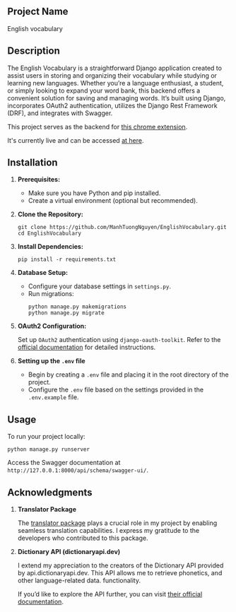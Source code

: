 ## Project Name

English vocabulary

## Description

The English Vocabulary is a straightforward Django application created to assist users in storing and organizing their
vocabulary while studying or learning new languages. Whether you’re a language enthusiast, a student, or simply looking
to expand your word bank, this backend offers a convenient solution for saving and managing words. It’s built using
Django, incorporates OAuth2 authentication, utilizes the Django Rest Framework (DRF), and integrates with Swagger.

This project serves as the backend for [this chrome extension](https://github.com/ManhTuongNguyen/ChromeExtension).

It's currently live and can be accessed [at here](https://mtuongpk123.pythonanywhere.com/api/schema/swagger-ui/).

## Installation

1. **Prerequisites:**
    - Make sure you have Python and pip installed.
    - Create a virtual environment (optional but recommended).

2. **Clone the Repository:**
    ```
    git clone https://github.com/ManhTuongNguyen/EnglishVocabulary.git
    cd EnglishVocabulary
    ```

3. **Install Dependencies:**
    ```
    pip install -r requirements.txt
    ```

4. **Database Setup:**
    - Configure your database settings in `settings.py`.
    - Run migrations:
        ```
        python manage.py makemigrations
        python manage.py migrate
        ```
5. **OAuth2 Configuration:**

   Set up `OAuth2` authentication using `django-oauth-toolkit`. Refer to the [official documentation](https://django-oauth-toolkit.readthedocs.io/en/latest/) for detailed
   instructions.

6. **Setting up the `.env` file**
    - Begin by creating a `.env` file and placing it in the root directory of the project.
    - Configure the `.env` file based on the settings provided in the `.env.example` file.

## Usage

To run your project locally:

```
python manage.py runserver
```

Access the Swagger documentation at `http://127.0.0.1:8000/api/schema/swagger-ui/`.

## Acknowledgments

1. **Translator Package**

   The [translator package](https://github.com/uliontse/translators) plays a crucial role in my project by enabling seamless translation capabilities. I express my
   gratitude to the developers who contributed to this package.

2. **Dictionary API (dictionaryapi.dev)**
   
   I extend my appreciation to the creators of the Dictionary API provided by api.dictionaryapi.dev. This API allows me
   to retrieve phonetics, and other language-related data.
   functionality.

   If you’d like to explore the API further, you can visit [their official documentation](https://dictionaryapi.dev/).